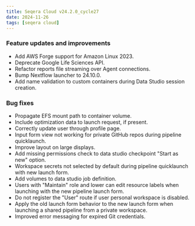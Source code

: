 ```yaml
---
title: Seqera Cloud v24.2.0_cycle27
date: 2024-11-26
tags: [seqera cloud]
---
```


### Feature updates and improvements

- Add AWS Forge support for Amazon Linux 2023.
- Deprecate Google Life Sciences API.
- Refactor reports file streaming over Agent connections.
- Bump Nextflow launcher to 24.10.0.
- Add name validation to custom containers during Data Studio session creation.

### Bug fixes

- Propagate EFS mount path to container volume.
- Include optimization data to launch request, if present.
- Correctly update user through profile page.
- Input form view not working for private GitHub repos during pipeline quicklaunch.
- Improve layout on large displays.
- Add missing permissions check to data studio checkpoint "Start as new" option.
- Workspace secrets not selected by default during pipeline quicklaunch with new launch form.
- Add volumes to data studio job definition.
- Users with "Maintain" role and lower can edit resource labels when launching with the new pipeline launch form.
- Do not register the "User" route if user personal workspace is disabled.
- Apply the old launch form behavior to the new launch form when launching a shared pipeline from a private workspace.
- Improved error messaging for expired Git credentials.
